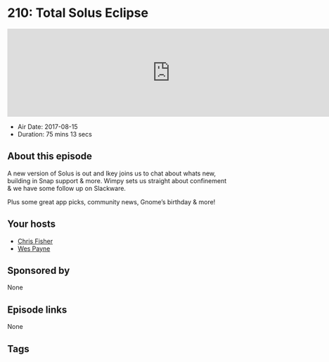 # 210: Total Solus Eclipse

<iframe src="https://player.fireside.fm/v2/RUkczH-V+7wKj5mnz?theme=dark" width="740" height="200" frameborder="0" scrolling="no"></iframe>

* Air Date: 2017-08-15
* Duration: 75 mins 13 secs

## About this episode

A new version of Solus is out and Ikey joins us to chat about whats new, building in Snap support & more. Wimpy sets us straight about confinement & we have some follow up on Slackware.

Plus some great app picks, community news, Gnome’s birthday & more!

## Your hosts
* [Chris Fisher](https://linuxunplugged.com/hosts/chrislas)
* [Wes Payne](https://linuxunplugged.com/hosts/wes)

## Sponsored by

None



## Episode links

None



## Tags

